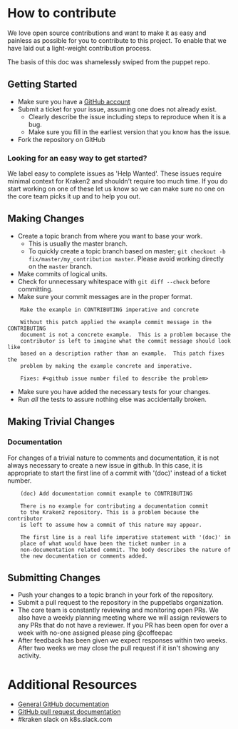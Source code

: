 # How to contribute
We love open source contributions and want to make it as easy and painless
as possible for you to contribute to this project.  To enable that we have
laid out a light-weight contribution process.

The basis of this doc was shamelessly swiped from the puppet repo.

## Getting Started

* Make sure you have a [GitHub account](https://github.com/signup/free)
* Submit a ticket for your issue, assuming one does not already exist.
  * Clearly describe the issue including steps to reproduce when it is a bug.
  * Make sure you fill in the earliest version that you know has the issue.
* Fork the repository on GitHub

### Looking for an easy way to get started? ###
We label easy to complete issues as 'Help Wanted'.  These issues require minimal
context for Kraken2 and shouldn't require too much time.  If you do start working
on one of these let us know so we can make sure no one on the core team picks it
up and to help you out.

## Making Changes

* Create a topic branch from where you want to base your work.
  * This is usually the master branch.
  * To quickly create a topic branch based on master; `git checkout -b
    fix/master/my_contribution master`. Please avoid working directly on the
    `master` branch.
* Make commits of logical units.
* Check for unnecessary whitespace with `git diff --check` before committing.
* Make sure your commit messages are in the proper format.

````
    Make the example in CONTRIBUTING imperative and concrete

    Without this patch applied the example commit message in the CONTRIBUTING
    document is not a concrete example.  This is a problem because the
    contributor is left to imagine what the commit message should look like
    based on a description rather than an example.  This patch fixes the
    problem by making the example concrete and imperative.

    Fixes: #<github issue number filed to describe the problem>
````

* Make sure you have added the necessary tests for your changes.
* Run _all_ the tests to assure nothing else was accidentally broken.

## Making Trivial Changes

### Documentation

For changes of a trivial nature to comments and documentation, it is not
always necessary to create a new issue in github. In this case, it is
appropriate to start the first line of a commit with '(doc)' instead of
a ticket number.

````
    (doc) Add documentation commit example to CONTRIBUTING

    There is no example for contributing a documentation commit
    to the Kraken2 repository. This is a problem because the contributor
    is left to assume how a commit of this nature may appear.

    The first line is a real life imperative statement with '(doc)' in
    place of what would have been the ticket number in a
    non-documentation related commit. The body describes the nature of
    the new documentation or comments added.
````

## Submitting Changes

* Push your changes to a topic branch in your fork of the repository.
* Submit a pull request to the repository in the puppetlabs organization.
* The core team is constantly reviewing and monitoring open PRs.  We also have a
  weekly planning meeting where we will assign reviewers to any PRs that do not
  have a reviewer.  If you PR has been open for over a week with no-one assigned
  please ping @coffeepac
* After feedback has been given we expect responses within two weeks. After two
  weeks we may close the pull request if it isn't showing any activity.

# Additional Resources

* [General GitHub documentation](https://help.github.com/)
* [GitHub pull request documentation](https://help.github.com/articles/creating-a-pull-request/)
* #kraken slack on k8s.slack.com